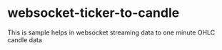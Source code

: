 # websocket-ticker-to-candle
This is sample helps in websocket streaming data to one minute OHLC candle data

